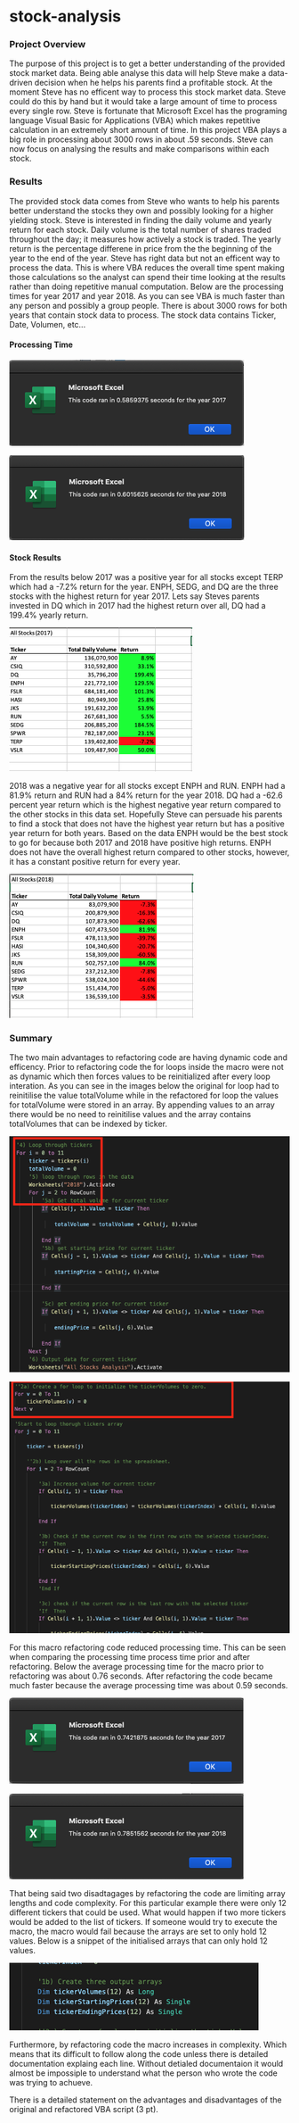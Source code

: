 # stock-analysis

### Project Overview
The purpose of this project is to get a better understanding of the provided stock market data. Being able analyse this data will help Steve make a data-driven decision when he helps his parents find a profitable stock. At the moment Steve has no efficent way to process this stock market data. Steve could do this by hand but it would take a large amount of time to process every single row. Steve is fortunate that Microsoft Excel has the programing language Visual Basic for Applications (VBA) which makes repetitive calculation in an extremely short amount of time. In this project VBA plays a big role in processing about 3000 rows in about .59 seconds. Steve can now focus on analysing the results and make comparisons within each stock.


### Results

The provided stock data comes from Steve who wants to help his parents better understand the stocks they own and possibly looking for a higher yielding stock. Steve is interested in finding the daily volume and yearly return for each stock. Daily volume is the total number of shares traded throughout the day; it measures how actively a stock is traded. The yearly return is the percentage differene in price from the the beginning of the year to the end of the year. Steve has right data but not an efficent way to process the data. This is where VBA reduces the overall time spent making those calculations so the analyst can spend their time looking at the results rather than doing repetitive manual computation. Below are the processing times for year 2017 and year 2018. As you can see VBA is much faster than any person and possibly a group people. There is about 3000 rows for both years that contain stock data to process. The stock data contains Ticker, Date, Volumen, etc...

#### Processing Time
![2017 Processing time](Resources/VBA_Challenge_2017.png)

![2018 Processing time](Resources/VBA_Challenge_2018.png)

#### Stock Results
From the results below 2017 was a positive year for all stocks except TERP which had a -7.2% return for the year. ENPH, SEDG, and DQ are the three stocks with the highest return for year 2017. Lets say Steves parents invested in DQ which in 2017 had the highest return over all, DQ had a 199.4% yearly return. 

![2017 Results](Resources/2017_Results.png)

2018 was a negative year for all stocks except ENPH and RUN. ENPH had a 81.9% return and RUN had a 84% return for the year 2018. DQ had a -62.6 percent year return which is the highest negative year return compared to the other stocks in this data set. Hopefully Steve can persuade his parents to find a stock that does not have the highest year return but has a positive year return for both years. Based on the data ENPH would be the best stock to go for because both 2017 and 2018 have positive high returns. ENPH does not have the overall highest return compared to other stocks, however, it has a constant positive return for every year. 

![2018 Results](Resources/2018_Results.png)

### Summary

The two main advantages to refactoring code are having dynamic code and efficency. Prior to refactoring code the for loops inside the macro were not as dynamic which then forces values to be reinitialized after every loop interation. As you can see in the images below the original for loop had to reinitilise the value totalVolume while in the refactored for loop the values for totalVolume were stored in an array. By appending values to an array there would be no need to reinitilise values and the array contains totalVolumes that can be indexed by ticker.

![for loop](Resources/forLoop.png)

![Refactored for loop](Resources/refaForLoop.png)

For this macro refactoring code reduced processing time. This can be seen when comparing the processing time process time prior and after refactoring. Below the average processing time for the macro prior to refactoring was about 0.76 seconds. After refactoring the code became much faster because the average processing time was about 0.59 seconds. 

![2017 Processing Time Original](Resources/2017_Original.png)

![2018 Processing Time Original](Resources/2018_Original.png)

That being said two disadtagages by refactoring the code are limiting array lengths and code complexity. For this particular example there were only 12 different tickers that could be used. What would happen if two more tickers would be added to the list of tickers. If someone would try to execute the macro, the macro would fail because the arrays are set to only hold 12 values. Below is a snippet of the initialised arrays that can only hold 12 values.

![Arrays](Resources/arrays.png)

Furthermore, by refactoring code the macro increases in complexity. Which means that its difficult to follow along the code unless there is detailed documentation explaing each line. Without detialed documentaion it would almost be impossiple to understand what the person who wrote the code was trying to achueve. 


There is a detailed statement on the advantages and disadvantages of the original and refactored VBA script (3 pt).
